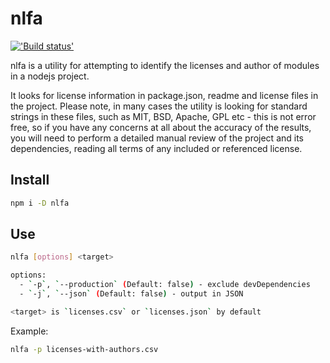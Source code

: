 # nlfa

[!['Build status'][travis_image_url]][travis_page_url]

[travis_image_url]: https://api.travis-ci.org/zont/nlfa.svg
[travis_page_url]: https://travis-ci.org/zont/nlfa

nlfa is a utility for attempting to identify the licenses and author of modules in a nodejs project.

It looks for license information in package.json, readme and license files in the project.
Please note, in many cases the utility is looking for standard strings in these files, such as MIT, BSD, Apache,
GPL etc - this is not error free, so if you have any concerns at all about the accuracy of the results, you will
need to perform a detailed manual review of the project and its dependencies, reading all terms of any included
or referenced license.

## Install

```sh
npm i -D nlfa
```

## Use

```sh
nlfa [options] <target>

options:
  - `-p`, `--production` (Default: false) - exclude devDependencies
  - `-j`, `--json` (Default: false) - output in JSON

<target> is `licenses.csv` or `licenses.json` by default
```

Example:
```sh
nlfa -p licenses-with-authors.csv
```
